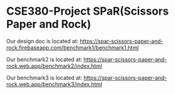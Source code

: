 # CSE380-Project SPaR(Scissors Paper and Rock)

Our design doc is located at: https://spar-scissors-paper-and-rock.firebaseapp.com/benchmark1/benchmark1.html

Our benchmark2 is located at: https://spar-scissors-paper-and-rock.web.app/benchmark2/index.html

Our benchmark3 is located at: https://spar-scissors-paper-and-rock.web.app/benchmark3/index.html
